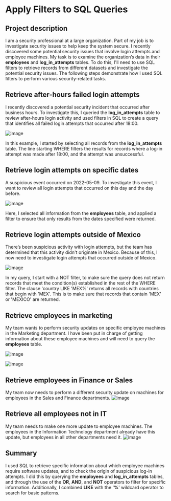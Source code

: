# Apply Filters to SQL Queries

## Project description
I am a security professional at a large organization. Part of my job is to investigate security issues to help keep the system secure. I recently discovered some potential security issues that involve login attempts and employee machines. My task is to examine the organization’s data in their **employees** and **log_in_attempts** tables. To do this, I'll need to use SQL filters to retrieve records from different datasets and investigate the potential security issues. The following steps demonstrate how I used SQL filters to perform various security-related tasks.

## Retrieve after-hours failed login attempts
I recently discovered a potential security incident that occurred after business hours. To investigate this, I queried the **log_in_attempts** table to review after-hours login activity and used filters in SQL to create a query that identifies all failed login attempts that occurred after 18:00.

![image](https://github.com/andrewrodgers90/apply_filters_to_SQL_queries/assets/132149730/1dc23419-cd17-40db-8dbb-24f61a4153a0)

In this example, I started by selecting all records from the **log_in_attempts** table. The line starting WHERE filters the results for records where a log-in attempt was made after 18:00, and the attempt was unsuccessful.

## Retrieve login attempts on specific dates
A suspicious event occurred on 2022-05-09. To investigate this event, I want to review all login attempts that occurred on this day and the day before.

![image](https://github.com/andrewrodgers90/apply_filters_to_SQL_queries/assets/132149730/6b42f74c-7fbb-46d0-92db-eb9a85beb0b7)

Here, I selected all information from the **employees** table, and applied a filter to ensure that only results from the dates specified were returned.

## Retrieve login attempts outside of Mexico
There’s been suspicious activity with login attempts, but the team has determined that this activity didn't originate in Mexico. Because of this, I now need to investigate login attempts that occurred outside of Mexico.

![image](https://github.com/andrewrodgers90/apply_filters_to_SQL_queries/assets/132149730/5193b176-8766-4ce6-b920-8ad6c9bb2feb)

In my query, I start with a NOT filter, to make sure the query does not return records that meet the condition(s) established in the rest of the WHERE filter. The clause 'country LIKE 'MEX%' returns all records with countries that begin with 'MEX'. This is to make sure that records that contain 'MEX' or 'MEXICO' are returned.

## Retrieve employees in marketing
My team wants to perform security updates on specific employee machines in the Marketing department. I have been put in charge of getting information about these employee machines and will need to query the **employees** table.

![image](https://github.com/andrewrodgers90/apply_filters_to_SQL_queries/assets/132149730/06d26f93-337c-4185-b1f9-f154b65642c4) 

![image](https://github.com/andrewrodgers90/apply_filters_to_SQL_queries/assets/132149730/07a2d5c7-bd5a-4a66-9290-1e25467e1278)

## Retrieve employees in Finance or Sales
My team now needs to perform a different security update on machines for employees in the Sales and Finance departments.
![image](https://github.com/andrewrodgers90/apply_filters_to_SQL_queries/assets/132149730/dd24fbf3-5c21-45e9-a8c4-3be8a17a06d2)

## Retrieve all employees not in IT
My team needs to make one more update to employee machines. The employees in the Information Technology department already have this update, but employees in all other departments need it.
![image](https://github.com/andrewrodgers90/apply_filters_to_SQL_queries/assets/132149730/d46f3930-3471-4f36-ac32-7b0fc0311168)

## Summary
I used SQL to retrieve specific information about which employee machines require software updates, and to check the origin of suspicious log-in attempts. I did this by querying the **employees** and **log_in_attempts** tables, and through the use of the **OR**, **AND**, and **NOT** operators to filter for specific information. Additionally, I combined **LIKE** with the '**%**' wildcard operator to search for basic patterns.  
